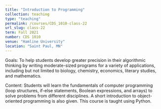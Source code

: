 ```yaml
---
title: "Introduction to Programming"
collection: teaching
type: "teaching"
permalink: /courses/CDS_1010-class-22
url_slug: class-22
term: Fall 2021
number: CDS 1010
venue: "Hamline University"
location: "Saint Paul, MN"
---
```


Goals: To help students develop greater precision in their algorithmic thinking by writing moderate-sized programs for a variety of applications, including but not limited to biology, chemistry,  economics, literary studies, and mathematics.

Content: Students will learn the fundamentals of computer programming (loop structures, if-else statements, Boolean expressions, and arrays) to solve  problems from different disciplines. A short introduction to object-oriented programming is also given. This course is taught using Python.
